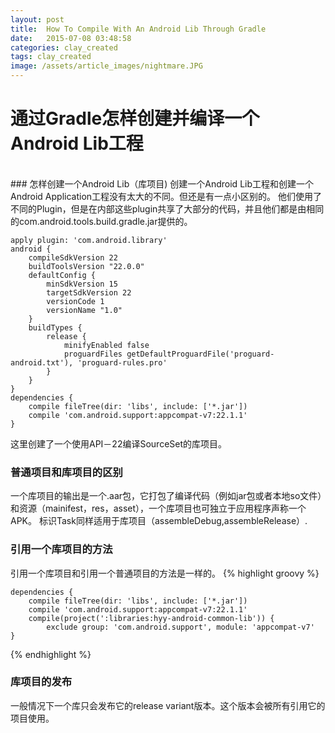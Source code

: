 ```yaml
---
layout: post
title:  How To Compile With An Android Lib Through Gradle
date:   2015-07-08 03:48:58
categories: clay_created
tags: clay_created
image: /assets/article_images/nightmare.JPG
---
```

# 通过Gradle怎样创建并编译一个Android Lib工程
<br/>
### 怎样创建一个Android Lib（库项目)
创建一个Android Lib工程和创建一个Android Application工程没有太大的不同。但还是有一点小区别的。
他们使用了不同的Plugin，但是在内部这些plugin共享了大部分的代码，并且他们都是由相同的com.android.tools.build.gradle.jar提供的。

    apply plugin: 'com.android.library'
    android {
        compileSdkVersion 22
        buildToolsVersion "22.0.0"
        defaultConfig {
            minSdkVersion 15
            targetSdkVersion 22
            versionCode 1
            versionName "1.0"
        }
        buildTypes {
            release {
                minifyEnabled false
                proguardFiles getDefaultProguardFile('proguard-android.txt'), 'proguard-rules.pro'
            }
        }
    }
    dependencies {
        compile fileTree(dir: 'libs', include: ['*.jar'])
        compile 'com.android.support:appcompat-v7:22.1.1'
    }


这里创建了一个使用API－22编译SourceSet的库项目。

### 普通项目和库项目的区别
一个库项目的输出是一个.aar包，它打包了编译代码（例如jar包或者本地so文件）和资源（mainifest，res，asset），一个库项目也可独立于应用程序声称一个APK。
标识Task同样适用于库项目（assembleDebug,assembleRelease）.

### 引用一个库项目的方法
引用一个库项目和引用一个普通项目的方法是一样的。
{% highlight groovy %}

    dependencies {
        compile fileTree(dir: 'libs', include: ['*.jar'])
        compile 'com.android.support:appcompat-v7:22.1.1'
        compile(project(':libraries:hyy-android-common-lib')) {
            exclude group: 'com.android.support', module: 'appcompat-v7'
    }
{% endhighlight %}

### 库项目的发布
一般情况下一个库只会发布它的release variant版本。这个版本会被所有引用它的项目使用。

